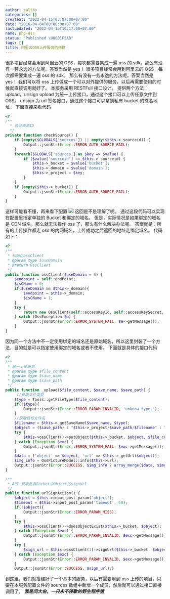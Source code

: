 ```yaml
---
author: saltbo
categories: []
createat: "2022-04-15T03:07:00+07:00"
date: "2016-04-04T00:00:00+07:00"
lastupdated: "2022-04-15T10:17:00+07:00"
name: php-oss
status: "Published \U0001F5A8"
tags: []
title: 阿里云OSS上传服务的搭建
---
```


很多项目经常会用到阿里云的 OSS，每次都需要集成一遍 oss 的 sdk。那么有没有一劳永逸的方法呢。答案当然是 yes！
很多项目经常会用到阿里云的 OSS，每次都需要集成一遍 oss 的 sdk。
那么有没有一劳永逸的方法呢。答案当然是 yes！
我们可以将 oss 上传做成一个可以对外提供的服务，以后再需要使用的时候就直接调用就好了。
本服务采用 RESTFull 接口设计。
提供两个方法：upload，urlsign
upload 为统一上传接口，通过这个接口可以上传任意文件到 OSS。
urlsign 为 url 签名接口，通过这个接口可以拿到私有 bucket 的签名地址。
下面直接来看代码

```php
<?
/**
  * 验证来源ID
  */
private function checkSource() {
    if (empty($GLOBALS['sources']) || empty($this->_sourceid)) {
        Output::jsonStr(Error::ERROR_AUTH_SOURCE_FAIL);
    }
    foreach($GLOBALS['sources'] as $key => $value) {
        if ($value['sourceid'] == $this->_sourceid) {
            $this->_bucket = $value['bucket'];
            $this->_domain = $value['domain'];
            $this->_project = $key;
        }
    }
    if (empty($this->_bucket)) {
        Output::jsonStr(Error::ERROR_AUTH_SOURCE_FAIL);
    }
}
```

这样可能看不懂，再来看下配置
![](/images/posts/php-oss/static.saltbo.cn_1240-20200801000327526.png)
这回是不是理解了呢。 通过这段代码可以实现在配置里指定单独的 Bucket 和绑定的域名。
但是，实际情况是如果绑定的域名是 CDN 域名，那么就无法操作 oss 了，那么有什么解决办法呢。
答案就是：所有的上传操作都走 oss 的内网域名，上传成功之后返回的地址走绑定域名。
代码如下：

```php
<?
/**
 * 初始化ossClient
 * @param type $useDomain
 * @return OssClient
 */
public function ossClient($useDomain = 0) {
    $endpoint = self::endPoint;
    $isCName = 0;
    if($useDomain && $this->_domain){
        $endpoint = $this->_domain;
        $isCName = 1;
    }
    try {
        return new OssClient(self::accessKeyId, self::accessKeySecret, $endpoint,  $isCName);
    } catch (OssException $e) {
        Output::jsonStr(Error::ERROR_SYSTEM_FAIL, $e->getMessage());
    }
}
```

因为同一个方法中不一定使用绑定的域名还是原始域名，所以这里封装了一个方法，目的就是可以指定使用绑定的域名或者不使用。
下面就是具体的接口代码

```php
<?
/**
 * 统一上传服务
 * @param type $file_content
 * @param type $save_name
 * @param type $save_path
 */
public function _upload($file_content, $save_name, $save_path) {
     //获取文件类型
    $type = Tools::getFileType($file_content);
    if(!$type){
        Output::jsonStr(Error::ERROR_PARAM_INVALID, 'unknow type.');
    }
    //获取目标文件名
    $filename = $this->_getSaveName($save_name, $type);
    $object = ($save_path) ? "$this->_project/$save_path/$filename" : "$this->_project/$filename";
    try {
        $this->ossClient()->putObject($this->_bucket, $object, $file_content);
    } catch (Exception $exc) {
        Output::jsonStr(Error::ERROR_SYSTEM_FAIL, $exc->getMessage());
    }
    $data = ['object' => $object, 'url' => $this->_getUrl($object)];
    $img_info = OssPictureModel::info($this->url);
    Output::jsonStr(Error::SUCCESS, $img_info ? array_merge($data, $img_info) : $data);
}

/**
 * API:获取私有Bucket中Object的signUrl
 */
public function urlSignAction() {
    $object = $this->input_post_param('object');
    $timeout = $this->input_post_param('timeout', 60);
    if(!$object){
        Output::jsonStr(Error::ERROR_PARAM_MISS);
    }
    try {
        $this->ossClient()->doesObjectExist($this->_bucket, $object);
    } catch (Exception $exc) {
        Output::jsonStr(Error::ERROR_PARAM_INVALID, $exc->getMessage());
    }
    try {
        $sign_url = $this->ossClient(1)->signUrl($this->_bucket, $object, $timeout);
    } catch (Exception $exc) {
        Output::jsonStr(Error::ERROR_PARAM_INVALID, $exc->getMessage());
    }
    Output::jsonStr(Error::SUCCESS, $sign_url);}
```

到这里，我们就搭建好了一个基本的服务，以后有需要用到 oss 上传的项目，只要在本服务配置文件的 sources 数组中新增一个成员，然后就可以通过接口直接调用了。
**_我是闫大伯，一只永不停歇的野生程序猿_**
